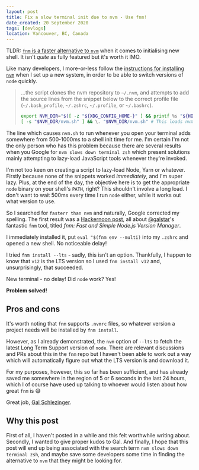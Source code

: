 ```yaml
---
layout: post
title: Fix a slow terminal init due to nvm - Use fnm!
date_created: 20 September 2020
tags: [devlogs]
location: Vancouver, BC, Canada
---
```


TLDR: [`fnm` is a faster alternative to `nvm`](https://github.com/Schniz/fnm) when it comes to initialising new shell. It isn't _quite_ as fully featured but it's worth it IMO.

Like many developers, I more-or-less follow the [instructions for installing `nvm`](https://github.com/nvm-sh/nvm#install--update-script) when I set up a new system, in order to be able to switch versions of `node` quickly.

> ...the script clones the nvm repository to `~/.nvm`, and attempts to add the source lines from the snippet below to the correct profile file (`~/.bash_profile`, `~/.zshrc`, `~/.profile`, or `~/.bashrc`).
>
> ```bash
> export NVM_DIR="$([ -z "${XDG_CONFIG_HOME-}" ] && printf %s "${HOME}/.nvm" || printf %s "${XDG_CONFIG_HOME}/nvm")"
> [ -s "$NVM_DIR/nvm.sh" ] && \. "$NVM_DIR/nvm.sh" # This loads nvm
> ```

The line which causes `nvm.sh` to run whenever you open your terminal adds somewhere from 500-1000ms to a shell init time for me. I'm certain I'm not the only person who has this problem because there are several results when you Google for `nvm slows down terminal zsh` which present solutions mainly attempting to lazy-load JavaScript tools whenever they're invoked.

I'm not too keen on creating a script to lazy-load Node, Yarn or whatever. Firstly because none of the snippets worked _immediately_, and I'm super lazy. Plus, at the end of the day, the objective here is to get the appropriate `node` binary on your shell's `PATH`, right? This shouldn't involve a long load. I don't want to wait 500ms every time I run `node` either, while it works out what version to use.

So I searched for `fasterr than nvm` and naturally, Google corrected my spelling. The first result was a [Hackernoon post](https://hackernoon.com/fnm-fast-and-simple-node-js-version-manager-df82c37d4e87), all about [@galstar](https://twitter.com/galstar)'s fantastic `fnm` tool, titled _fnm: Fast and Simple Node.js Version Manager_.

I immediately installed it, put `eval "$(fnm env --multi)` into my `.zshrc` and opened a new shell. No noticeable delay!

I tried `fnm install --lts` - sadly, this isn't an option. Thankfully, I happen to know that `v12` is the LTS version so I used `fnm install v12` and, unsurprisingly, that succeeded.

New terminal - no delay! Did `node` work? Yes!

**Problem solved!**

## Pros and cons

It's worth noting that `fnm` supports `.nvmrc` files, so whatever version a project needs will be installed by `fnm install`.

However, as I already demonstrated, the `nvm` option of `--lts` to fetch the latest Long Term Support version of `node`. There are relevant discussions and PRs about this in the `fnm` repo but I haven't been able to work out a way which will automatically figure out what the LTS version is and download it.

For my purposes, however, this so far has been sufficient, and has already saved me somewhere in the region of 5 or 6 seconds in the last 24 hours, which I of course have used up talking to whoever would listen about how great `fnm` is 😅

Great job, [Gal Schlezinger](https://github.com/Schniz).

## Why this post

First of all, I haven't posted in a while and this felt worthwhile writing about. Secondly, I wanted to give proper kudos to Gal. And finally, I hope that this post will end up being associated with the search term `nvm slows down terminal zsh`, and maybe save some developers some time in finding the alternative to `nvm` that they might be looking for.
